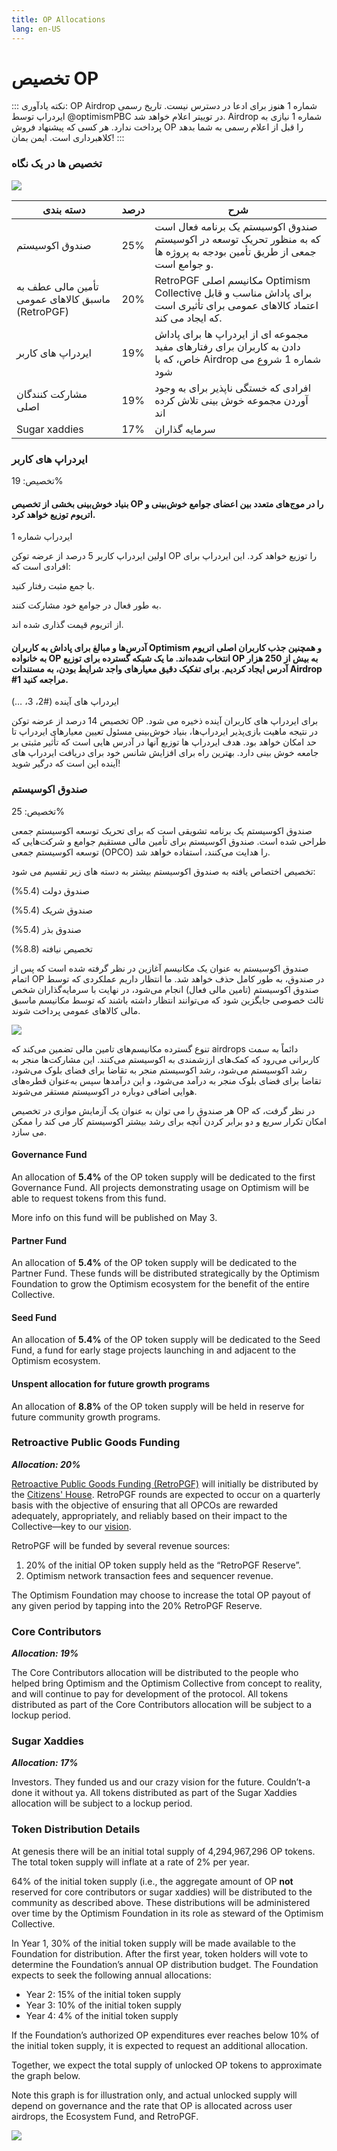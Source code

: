 ```yaml
---
title: OP Allocations
lang: en-US
---
```


# تخصیص OP

::: نکته یادآوری: OP Airdrop شماره 1 هنوز برای ادعا در دسترس نیست. تاریخ رسمی ایردراپ توسط @optimismPBC در توییتر اعلام خواهد شد. Airdrop شماره 1 نیازی به پرداخت ندارد. هر کسی که پیشنهاد فروش OP را قبل از اعلام رسمی به شما بدهد کلاهبرداری است. ایمن بمان! :::

### تخصیص ها در یک نگاه

![](../../src/assets/docs/governance/allocations/pie2.jpeg)

| دسته بندی                                        | درصد | شرح                                                                                                                     |
| ------------------------------------------------ | ---- | ----------------------------------------------------------------------------------------------------------------------- |
| صندوق اکوسیستم                                   | 25%  | صندوق اکوسیستم یک برنامه فعال است که به منظور تحریک توسعه در اکوسیستم جمعی از طریق تأمین بودجه به پروژه ها و جوامع است. |
| تأمین مالی عطف به ماسبق کالاهای عمومی (RetroPGF) | 20%  | RetroPGF مکانیسم اصلی Optimism Collective برای پاداش مناسب و قابل اعتماد کالاهای عمومی برای تأثیری است که ایجاد می کند. |
| ایردراپ های کاربر                                | 19%  | مجموعه ای از ایردراپ ها برای پاداش دادن به کاربران برای رفتارهای مفید خاص، که با Airdrop شماره 1 شروع می شود            |
| مشارکت کنندگان اصلی                              | 19%  | افرادی که خستگی ناپذیر برای به وجود آوردن مجموعه خوش بینی تلاش کرده اند                                                 |
| Sugar xaddies                                    | 17%  | سرمایه گذاران                                                                                                           |

### ایردراپ های کاربر

تخصیص: 19%

#### بنیاد خوش‌بینی بخشی از تخصیص OP را در موج‌های متعدد بین اعضای جوامع خوش‌بینی و اتریوم توزیع خواهد کرد.

ایردراپ شماره 1

اولین ایردراپ کاربر 5 درصد از عرضه توکن OP را توزیع خواهد کرد. این ایردراپ برای افرادی است که:

با جمع مثبت رفتار کنید.

به طور فعال در جوامع خود مشارکت کنند.

از اتریوم قیمت گذاری شده اند.

#### آدرس‌ها و مبالغ برای پاداش به کاربران Optimism و همچنین جذب کاربران اصلی اتریوم به خانواده OP انتخاب شده‌اند. ما یک شبکه گسترده برای توزیع OP به بیش از 250 هزار آدرس ایجاد کردیم. برای تفکیک دقیق معیارهای واجد شرایط بودن، به مستندات Airdrop #1 مراجعه کنید.

ایردراپ های آینده (#2، 3، …)

تخصیص 14 درصد از عرضه توکن OP برای ایردراپ های کاربران آینده ذخیره می شود. در نتیجه ماهیت بازی‌پذیر ایردراپ‌ها، بنیاد خوش‌بینی مسئول تعیین معیارهای ایردراپ تا حد امکان خواهد بود. هدف ایردراپ ها توزیع آنها در آدرس هایی است که تأثیر مثبتی بر جامعه خوش بینی دارد. بهترین راه برای افزایش شانس خود برای دریافت ایردراپ های آینده این است که درگیر شوید!

### صندوق اکوسیستم

تخصیص: 25%

صندوق اکوسیستم یک برنامه تشویقی است که برای تحریک توسعه اکوسیستم جمعی طراحی شده است. صندوق اکوسیستم برای تأمین مالی مستقیم جوامع و شرکت‌هایی که توسعه اکوسیستم جمعی (OPCO) را هدایت می‌کنند، استفاده خواهد شد.

تخصیص اختصاص یافته به صندوق اکوسیستم بیشتر به دسته های زیر تقسیم می شود:

صندوق دولت (5.4%)

صندوق شریک (5.4%)

صندوق بذر (5.4%)

تخصیص نیافته (8.8%)

صندوق اکوسیستم به عنوان یک مکانیسم آغازین در نظر گرفته شده است که پس از اتمام OP در صندوق، به طور کامل حذف خواهد شد. ما انتظار داریم عملکردی که توسط صندوق اکوسیستم (تامین مالی فعال) انجام می‌شود، در نهایت با سرمایه‌گذاران شخص ثالث خصوصی جایگزین شود که می‌توانند انتظار داشته باشند که توسط مکانیسم ماسبق مالی کالاهای عمومی پرداخت شوند.

![](../../src/assets/docs/governance/allocations/ecosystem\_fund\_process.jpeg)

تنوع گسترده مکانیسم‌های تامین مالی تضمین می‌کند که airdrops دائماً به سمت کاربرانی می‌رود که کمک‌های ارزشمندی به اکوسیستم می‌کنند. این مشارکت‌ها منجر به رشد اکوسیستم می‌شود، رشد اکوسیستم منجر به تقاضا برای فضای بلوک می‌شود، تقاضا برای فضای بلوک منجر به درآمد می‌شود، و این درآمدها سپس به‌عنوان قطره‌های هوایی اضافی دوباره در اکوسیستم مستقر می‌شوند.

هر صندوق را می توان به عنوان یک آزمایش موازی در تخصیص OP در نظر گرفت، که امکان تکرار سریع و دو برابر کردن آنچه برای رشد بیشتر اکوسیستم کار می کند را ممکن می سازد.

#### Governance Fund

An allocation of **5.4%** of the OP token supply will be dedicated to the first Governance Fund. All projects demonstrating usage on Optimism will be able to request tokens from this fund.

More info on this fund will be published on May 3.

#### Partner Fund

An allocation of **5.4%** of the OP token supply will be dedicated to the Partner Fund. These funds will be distributed strategically by the Optimism Foundation to grow the Optimism ecosystem for the benefit of the entire Collective.

#### Seed Fund

An allocation of **5.4%** of the OP token supply will be dedicated to the Seed Fund, a fund for early stage projects launching in and adjacent to the Optimism ecosystem.

#### Unspent allocation for future growth programs

An allocation of **8.8%** of the OP token supply will be held in reserve for future community growth programs.

### Retroactive Public Goods Funding

_**Allocation: 20%**_

[Retroactive Public Goods Funding (RetroPGF)](https://medium.com/ethereum-optimism/retroactive-public-goods-funding-33c9b7d00f0c) will initially be distributed by the [Citizens' House](./). RetroPGF rounds are expected to occur on a quarterly basis with the objective of ensuring that all OPCOs are rewarded adequately, appropriately, and reliably based on their impact to the Collective—key to our [vision](https://optimism.io/vision).

RetroPGF will be funded by several revenue sources:

1. 20% of the initial OP token supply held as the “RetroPGF Reserve”.
2. Optimism network transaction fees and sequencer revenue.

The Optimism Foundation may choose to increase the total OP payout of any given period by tapping into the 20% RetroPGF Reserve.

### Core Contributors

_**Allocation: 19%**_

The Core Contributors allocation will be distributed to the people who helped bring Optimism and the Optimism Collective from concept to reality, and will continue to pay for development of the protocol. All tokens distributed as part of the Core Contributors allocation will be subject to a lockup period.

### Sugar Xaddies

_**Allocation: 17%**_

Investors. They funded us and our crazy vision for the future. Couldn’t-a done it without ya. All tokens distributed as part of the Sugar Xaddies allocation will be subject to a lockup period.

### Token Distribution Details

At genesis there will be an initial total supply of 4,294,967,296 OP tokens. The total token supply will inflate at a rate of 2% per year.

64% of the initial token supply (i.e., the aggregate amount of OP **not** reserved for core contributors or sugar xaddies) will be distributed to the community as described above. These distributions will be administered over time by the Optimism Foundation in its role as steward of the Optimism Collective.

In Year 1, 30% of the initial token supply will be made available to the Foundation for distribution. After the first year, token holders will vote to determine the Foundation’s annual OP distribution budget. The Foundation expects to seek the following annual allocations:

* Year 2: 15% of the initial token supply
* Year 3: 10% of the initial token supply
* Year 4: 4% of the initial token supply

If the Foundation’s authorized OP expenditures ever reaches below 10% of the initial token supply, it is expected to request an additional allocation.

Together, we expect the total supply of unlocked OP tokens to approximate the graph below.

Note this graph is for illustration only, and actual unlocked supply will depend on governance and the rate that OP is allocated across user airdrops, the Ecosystem Fund, and RetroPGF.

![](../../src/assets/docs/governance/allocations/alloc-by-time.png)
